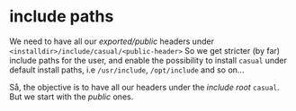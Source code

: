 # include paths

We need to have all our _exported/public_ headers under `<installdir>/include/casual/<public-header>`
So we get stricter (by far) include paths for the user, and enable the possibility to install
`casual` under default install paths, i.e `/usr/include`, `/opt/include` and so on...

Så, the objective is to have all our headers under the _include root_ `casual`. But we start with 
the _public_ ones.

